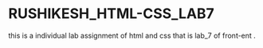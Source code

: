 # RUSHIKESH_HTML-CSS_LAB7
this is a individual lab assignment of html and css that is lab_7 of front-ent .
